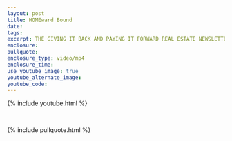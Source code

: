 ```yaml
---
layout: post
title: HOMEward Bound
date:
tags:
excerpt: THE GIVING IT BACK AND PAYING IT FORWARD REAL ESTATE NEWSLETTER | OCTOBER 2020
enclosure:
pullquote:
enclosure_type: video/mp4
enclosure_time:
use_youtube_image: true
youtube_alternate_image:
youtube_code:
---
```


{% include youtube.html %}

&nbsp;

{% include pullquote.html %}